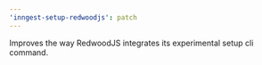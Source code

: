 ```yaml
---
'inngest-setup-redwoodjs': patch
---
```


Improves the way RedwoodJS integrates its experimental setup cli command.

